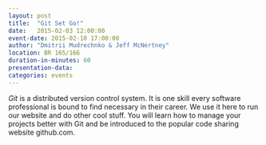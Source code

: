 ```yaml
---
layout: post
title:  "Git Set Go!"
date:   2015-02-03 12:00:00
event-date: 2015-02-10 17:00:00
author: "Dmitrii Mudrechnko & Jeff McNertney"
location: BR 165/166
duration-in-minutes: 60
presentation-data:
categories: events
---
```


_Git_ is a distributed version control system.
It is one skill every software professional is
bound to find necessary in their career. We use it here
to run our website and do other cool stuff. You
will learn how to manage your projects better with
Git and be introduced to the popular code sharing
website github.com.
